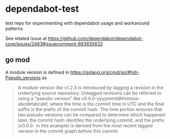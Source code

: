 # dependabot-test
test repo for experimenting with dependabot usage and workaround patterns

See related issue at https://github.com/dependabot/dependabot-core/issues/2483#issuecomment-683635632 

## go mod

A module version is defined in https://golang.org/cmd/go/#hdr-Pseudo_versions as

> A module version like v1.2.3 is introduced by tagging a revision in the underlying source repository. Untagged revisions can be referred to using a "pseudo-version" like v0.0.0-yyyymmddhhmmss-abcdefabcdef, where the time is the commit time in UTC and the final suffix is the prefix of the commit hash. The time portion ensures that two pseudo-versions can be compared to determine which happened later, the commit hash identifes the underlying commit, and the prefix (v0.0.0- in this example) is derived from the most recent tagged version in the commit graph before this commit. 